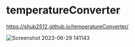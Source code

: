 # temperatureConverter
https://shub2512.github.io/temperatureConverter/


![Screenshot 2023-06-29 141143](https://github.com/Shub2512/temperatureConverter/assets/96336566/2e1cc903-c759-458c-a074-8c784472c79d)

